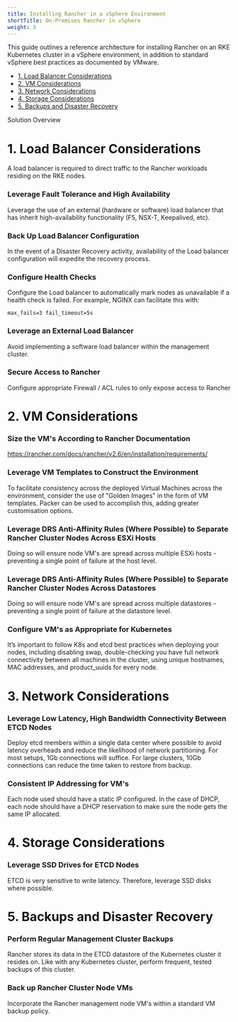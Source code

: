 ```yaml
---
title: Installing Rancher in a vSphere Environment
shortTitle: On-Premises Rancher in vSphere
weight: 3
---
```


This guide outlines a reference architecture for installing Rancher on an RKE Kubernetes cluster in a vSphere environment, in addition to standard vSphere best practices as documented by VMware.

- [1. Load Balancer Considerations](#1-load-balancer-considerations)
- [2. VM Considerations](#2-vm-considerations)
- [3. Network Considerations](#3-network-considerations)
- [4. Storage Considerations](#4-storage-considerations)
- [5. Backups and Disaster Recovery](#5-backups-and-disaster-recovery)

<figcaption>Solution Overview</figcaption>

<!-- ![Solution Overview](/docs/img/rancher/rancher-on-prem-vsphere.svg) -->

# 1. Load Balancer Considerations

A load balancer is required to direct traffic to the Rancher workloads residing on the RKE nodes.

### Leverage Fault Tolerance and High Availability

Leverage the use of an external (hardware or software) load balancer that has inherit high-availability functionality (F5, NSX-T, Keepalived, etc).

### Back Up Load Balancer Configuration

In the event of a Disaster Recovery activity, availability of the Load balancer configuration will expedite the recovery process.

### Configure Health Checks

Configure the Load balancer to automatically mark nodes as unavailable if a health check is failed. For example, NGINX can facilitate this with:

`max_fails=3 fail_timeout=5s` 

### Leverage an External Load Balancer

Avoid implementing a software load balancer within the management cluster.

### Secure Access to Rancher

Configure appropriate Firewall / ACL rules to only expose access to Rancher

# 2. VM Considerations

### Size the VM's According to Rancher Documentation

https://rancher.com/docs/rancher/v2.6/en/installation/requirements/

### Leverage VM Templates to Construct the Environment

To facilitate consistency across the deployed Virtual Machines across the environment, consider the use of "Golden Images" in the form of VM templates. Packer can be used to accomplish this, adding greater customisation options.

### Leverage DRS Anti-Affinity Rules (Where Possible) to Separate Rancher Cluster Nodes Across ESXi Hosts

Doing so will ensure node VM's are spread across multiple ESXi hosts - preventing a single point of failure at the host level.

### Leverage DRS Anti-Affinity Rules (Where Possible) to Separate Rancher Cluster Nodes Across Datastores

Doing so will ensure node VM's are spread across multiple datastores - preventing a single point of failure at the datastore level.

### Configure VM's as Appropriate for Kubernetes

It’s important to follow K8s and etcd best practices when deploying your nodes, including disabling swap, double-checking you have full network connectivity between all machines in the cluster, using unique hostnames, MAC addresses, and product_uuids for every node.

# 3. Network Considerations 

### Leverage Low Latency, High Bandwidth Connectivity Between ETCD Nodes

Deploy etcd members within a single data center where possible to avoid latency overheads and reduce the likelihood of network partitioning. For most setups, 1Gb connections will suffice. For large clusters, 10Gb connections can reduce the time taken to restore from backup.

### Consistent IP Addressing for VM's

Each node used should have a static IP configured. In the case of DHCP, each node should have a DHCP reservation to make sure the node gets the same IP allocated.

# 4. Storage Considerations

### Leverage SSD Drives for ETCD Nodes

ETCD is very sensitive to write latency. Therefore, leverage SSD disks where possible. 

# 5. Backups and Disaster Recovery

### Perform Regular Management Cluster Backups

Rancher stores its data in the ETCD datastore of the Kubernetes cluster it resides on. Like with any Kubernetes cluster, perform frequent, tested backups of this cluster.

### Back up Rancher Cluster Node VMs

Incorporate the Rancher management node VM's within a standard VM backup policy.
